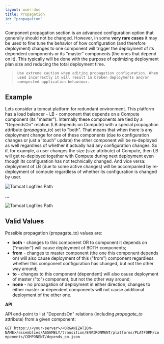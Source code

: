 ```yaml
---
layout: user-doc
title: Propagation
id: "propagation"
---
```


Component propagation section is an advanced configuration option that generally should not be changed. However, in some **very rare cases** it may be used to fine tune the behavior of how configuration (and therefore deployment) changes to one component will trigger the deployment of its dependent components or its "master" components (the ones that depend on it).    This typically will be done with the purpose of optimizing deployment plan size and reducing the total deployment time.

> `Use extreme caution when editing propagation configuration. When used incorrectly it will result in broken deployments and/or unexpected application behaviour.`
 
## Example

Lets consider a tomcat platform for redundant environment. This platform has a load balancer - LB - component that depends on a Compute component (its "master"). Internally these components are tied by a "DependsOn" relation (LB depends on Compute) with a special propagation attribute (_propagate_to_) set to "both". That means that when there is any deployment change for one of these components (due to configuration changes or just a 'touch" update) the other component will be re-deployed as well regardless of whether it actually had any configuration changes. So if, for example, a user changes the size (size attribute) of Compute, then LB will get re-deployed together with Compute during next deployment even though its configuration has not technically changed. And vice versa: deployment of LB (due to some active changes) will be accompanied by re-deployment of compute regardless of whether its configuration is changed by user.

![Tomcat Logfiles Path](/assets/docs/local/images/propagate1.png)

**...**

![Tomcat Logfiles Path](/assets/docs/local/images/propagate2.png)


## Valid Values

Possible propagation (propagate_to) values are:
* **both** - changes to this component OR to component it depends on ("master") will cause deployment of BOTH components;
* **from** - changes to master component (the one this component depends on) will also cause deployment of this ("from") component regardless whether this component configuration has changed, but not the other way around;
* **to** - changes to this component (dependent)  will also cause deployment of master ("to") component, but not the other way around;
* **none** - no propagation of deployment in either direction, changes to either master or dependent components will not cause additional deployment of the other one.


**API**

API end-point to list "DependsOn" relations (including _propagate_to_ attribute) from a given component:

`GET https://<your-server>/<ORGANIZATION-NAME>/assemblies/ASSEMBLY/transition/ENVIRONMENT/platforms/PLATFORM/components/COMPONENT/depends_on.json`
   
